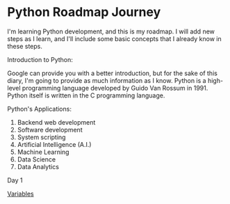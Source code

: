 # Python Roadmap Journey


I'm learning Python development, and this is my roadmap. I will add new steps as I learn, and I'll include some basic concepts that I already know in these steps.



    
Introduction to Python:

Google can provide you with a better introduction, but for the sake of this diary, I'm going to provide as much information as I know.
Python is a high-level programming language developed by Guido Van Rossum in 1991. Python itself is written in the C programming language.


Python's Applications:

1.    Backend web development
2.    Software development
3.    System scripting
4.    Artificial Intelligence (A.I.)
5.    Machine Learning
6.    Data Science
7.    Data Analytics



Day 1


[Variables](varible.ipynb)



